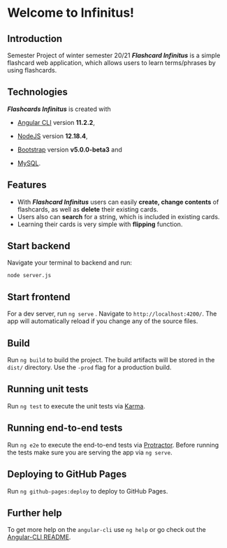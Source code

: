 # Welcome to Infinitus!

## Introduction 
Semester Project of winter semester 20/21 ***Flashcard Infinitus*** is a simple flashcard web application, which allows users to learn terms/phrases by using flashcards.

## Technologies
 ***Flashcards Infinitus*** is created with 

 - [Angular CLI](https://github.com/angular/angular-cli) version **11.2.2**,
  
 - [NodeJS](https://github.com/nodejs/node) version **12.18.4**,
 - [Bootstrap](https://getbootstrap.com) version **v5.0.0-beta3** and
 - [MySQL](https://www.mysql.com).

## Features

 - With ***Flashcard Infinitus*** users can easily **create, change contents** of flashcards, as well as **delete** their existing cards. 
 - Users also can **search** for a string, which is included in existing cards.
 - Learning their cards is very simple with **flipping** function.

## Start backend 
Navigate your terminal to backend and run: 

    node server.js

## Start frontend

For a dev server, run `ng serve` . Navigate to `http://localhost:4200/`. The app will automatically reload if you change any of the source files.


## Build
Run `ng build` to build the project. The build artifacts will be stored in the `dist/` directory. Use the `-prod` flag for a production build.

## Running unit tests

Run  `ng test`  to execute the unit tests via  [Karma](https://karma-runner.github.io/).

## [](https://github.com/jfreiheit/prog1#running-end-to-end-tests)Running end-to-end tests

Run  `ng e2e`  to execute the end-to-end tests via  [Protractor](http://www.protractortest.org/). Before running the tests make sure you are serving the app via  `ng serve`.

## [](https://github.com/jfreiheit/prog1#deploying-to-github-pages)Deploying to GitHub Pages

Run  `ng github-pages:deploy`  to deploy to GitHub Pages.

## [](https://github.com/jfreiheit/prog1#further-help)Further help

To get more help on the  `angular-cli`  use  `ng help`  or go check out the  [Angular-CLI README](https://github.com/angular/angular-cli/blob/master/README.md).
